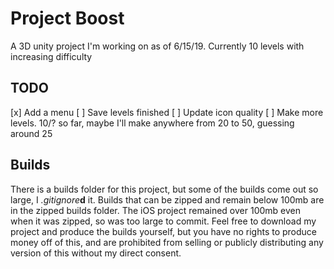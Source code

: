 # Project Boost
A 3D unity project I'm working on as of 6/15/19. Currently 10 levels with increasing difficulty
## TODO
[x] Add a menu
[ ] Save levels finished
[ ] Update icon quality
[ ] Make more levels. 10/? so far, maybe I'll make anywhere from 20 to 50, guessing around 25
## Builds
There is a builds folder for this project, but some of the builds come out so large, I *.gitignore***d** it. Builds that can be zipped and remain below 100mb are in the zipped builds folder. The iOS project remained over 100mb even when it was zipped, so was too large to commit. Feel free to download my project and produce the builds yourself, but you have no rights to produce money off of this, and are prohibited from selling or publicly distributing any version of this without my direct consent.
